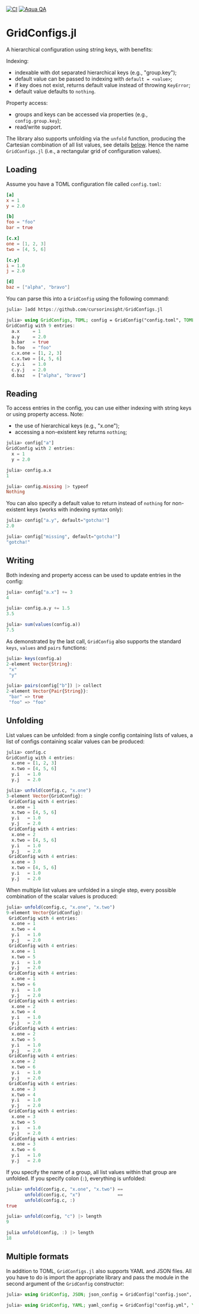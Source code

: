 [![CI](https://github.com/cursorinsight/GridConfigs.jl/actions/workflows/CI.yml/badge.svg)](https://github.com/cursorinsight/GridConfigs.jl/actions/workflows/CI.yml)
[![Aqua QA](https://raw.githubusercontent.com/JuliaTesting/Aqua.jl/master/badge.svg)](https://github.com/JuliaTesting/Aqua.jl)

# GridConfigs.jl

A hierarchical configuration using string keys, with benefits:

Indexing:
* indexable with dot separated hierarchical keys (e.g., "group.key");
* default value can be passed to indexing with `default = <value>`;
* if key does not exist, returns default value instead of throwing `KeyError`;
* default value defaults to `nothing`.

Property access:
* groups and keys can be accessed via properties (e.g., `config.group.key`);
* read/write support.

The library also supports unfolding via the `unfold` function, producing the
Cartesian combination of all list values, see details [below](#unfolding). Hence
the name `GridConfigs.jl` (i.e., a rectangular grid of configuration values).

## Loading

Assume you have a TOML configuration file called `config.toml`:

```toml
[a]
x = 1
y = 2.0

[b]
foo = "foo"
bar = true

[c.x]
one = [1, 2, 3]
two = [4, 5, 6]

[c.y]
i = 1.0
j = 2.0

[d]
baz = ["alpha", "bravo"]
```

You can parse this into a `GridConfig` using the following command:

```julia
julia> ]add https://github.com/cursorinsight/GridConfigs.jl

julia> using GridConfigs, TOML; config = GridConfig("config.toml", TOML)
GridConfig with 9 entries:
  a.x     = 1
  a.y     = 2.0
  b.bar   = true
  b.foo   = "foo"
  c.x.one = [1, 2, 3]
  c.x.two = [4, 5, 6]
  c.y.i   = 1.0
  c.y.j   = 2.0
  d.baz   = ["alpha", "bravo"]
```

## Reading

To access entries in the config, you can use either indexing with string keys or
using property access. Note:

* the use of hierarchical keys (e.g., "x.one");
* accessing a non-existent key returns `nothing`;

```julia
julia> config["a"]
GridConfig with 2 entries:
  x = 1
  y = 2.0

julia> config.a.x
1

julia> config.missing |> typeof
Nothing
```

You can also specify a default value to return instead of `nothing` for
non-existent keys (works with indexing syntax only):

```julia
julia> config["a.y", default="gotcha!"]
2.0

julia> config["missing", default="gotcha!"]
"gotcha!"
```

## Writing

Both indexing and property access can be used to update entries in the config:

```julia
julia> config["a.x"] += 3
4

julia> config.a.y += 1.5
3.5

julia> sum(values(config.a))
7.5
```

As demonstrated by the last call, `GridConfig` also supports the standard
`keys`, `values` and `pairs` functions:

```julia
julia> keys(config.a)
2-element Vector{String}:
 "x"
 "y"

julia> pairs(config["b"]) |> collect
2-element Vector{Pair{String}}:
 "bar" => true
 "foo" => "foo"
```

## Unfolding

List values can be unfolded: from a single config containing lists of values, a
list of configs containing scalar values can be produced:

```julia
julia> config.c
GridConfig with 4 entries:
  x.one = [1, 2, 3]
  x.two = [4, 5, 6]
  y.i   = 1.0
  y.j   = 2.0

julia> unfold(config.c, "x.one")
3-element Vector{GridConfig}:
 GridConfig with 4 entries:
  x.one = 1
  x.two = [4, 5, 6]
  y.i   = 1.0
  y.j   = 2.0
 GridConfig with 4 entries:
  x.one = 2
  x.two = [4, 5, 6]
  y.i   = 1.0
  y.j   = 2.0
 GridConfig with 4 entries:
  x.one = 3
  x.two = [4, 5, 6]
  y.i   = 1.0
  y.j   = 2.0
```

When multiple list values are unfolded in a single step, every possible
combination of the scalar values is produced:

```julia
julia> unfold(config.c, "x.one", "x.two")
9-element Vector{GridConfig}:
 GridConfig with 4 entries:
  x.one = 1
  x.two = 4
  y.i   = 1.0
  y.j   = 2.0
 GridConfig with 4 entries:
  x.one = 1
  x.two = 5
  y.i   = 1.0
  y.j   = 2.0
 GridConfig with 4 entries:
  x.one = 1
  x.two = 6
  y.i   = 1.0
  y.j   = 2.0
 GridConfig with 4 entries:
  x.one = 2
  x.two = 4
  y.i   = 1.0
  y.j   = 2.0
 GridConfig with 4 entries:
  x.one = 2
  x.two = 5
  y.i   = 1.0
  y.j   = 2.0
 GridConfig with 4 entries:
  x.one = 2
  x.two = 6
  y.i   = 1.0
  y.j   = 2.0
 GridConfig with 4 entries:
  x.one = 3
  x.two = 4
  y.i   = 1.0
  y.j   = 2.0
 GridConfig with 4 entries:
  x.one = 3
  x.two = 5
  y.i   = 1.0
  y.j   = 2.0
 GridConfig with 4 entries:
  x.one = 3
  x.two = 6
  y.i   = 1.0
  y.j   = 2.0
```

If you specify the name of a group, all list values within that group are
unfolded. If you specify colon (`:`), everything is unfolded:

```julia
julia> unfold(config.c, "x.one", "x.two") ==
       unfold(config.c, "x")              ==
       unfold(config.c, :)
true

julia> unfold(config, "c") |> length
9

julia unfold(config, :) |> length
18
```

## Multiple formats

In addition to TOML, `GridConfigs.jl` also supports YAML and JSON files. All you
have to do is import the appropriate library and pass the module in the second
argument of the `GridConfig` constructor:

```julia
julia> using GridConfig, JSON; json_config = GridConfig("config.json", JSON)

julia> using GridConfig, YAML; yaml_config = GridConfig("config.yml", YAML)
```
